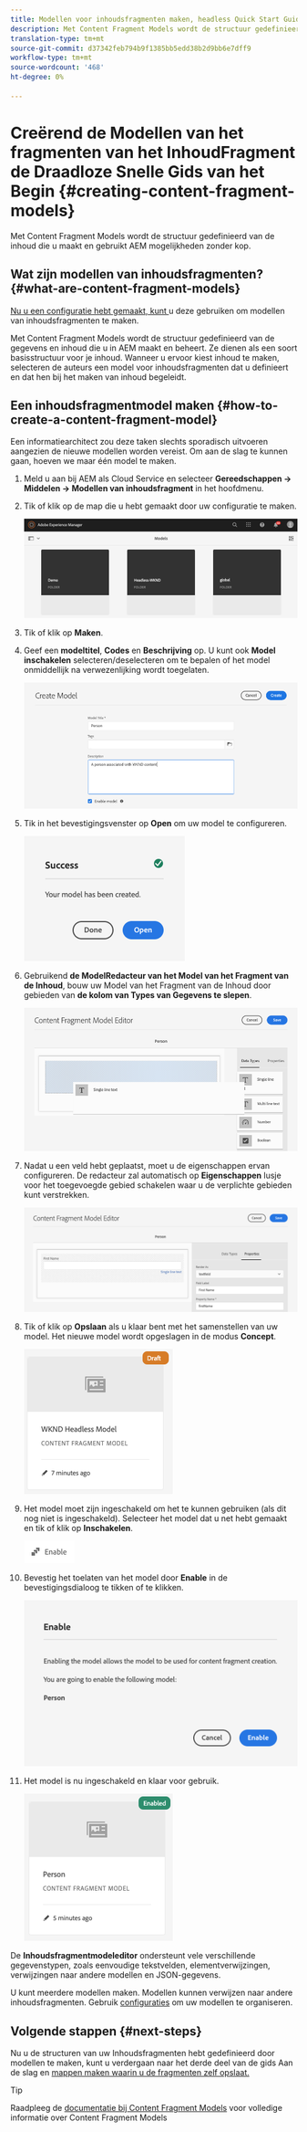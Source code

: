 ```yaml
---
title: Modellen voor inhoudsfragmenten maken, headless Quick Start Guide
description: Met Content Fragment Models wordt de structuur gedefinieerd van de inhoud die u maakt en gebruikt AEM mogelijkheden zonder kop.
translation-type: tm+mt
source-git-commit: d37342feb794b9f1385bb5edd38b2d9bb6e7dff9
workflow-type: tm+mt
source-wordcount: '468'
ht-degree: 0%

---
```



# Creërend de Modellen van het fragmenten van het InhoudFragment de Draadloze Snelle Gids van het Begin {#creating-content-fragment-models}

Met Content Fragment Models wordt de structuur gedefinieerd van de inhoud die u maakt en gebruikt AEM mogelijkheden zonder kop.

## Wat zijn modellen van inhoudsfragmenten? {#what-are-content-fragment-models}

[Nu u een configuratie hebt gemaakt, kunt ](create-configuration.md) u deze gebruiken om modellen van inhoudsfragmenten te maken.

Met Content Fragment Models wordt de structuur gedefinieerd van de gegevens en inhoud die u in AEM maakt en beheert. Ze dienen als een soort basisstructuur voor je inhoud. Wanneer u ervoor kiest inhoud te maken, selecteren de auteurs een model voor inhoudsfragmenten dat u definieert en dat hen bij het maken van inhoud begeleidt.

## Een inhoudsfragmentmodel maken {#how-to-create-a-content-fragment-model}

Een informatiearchitect zou deze taken slechts sporadisch uitvoeren aangezien de nieuwe modellen worden vereist. Om aan de slag te kunnen gaan, hoeven we maar één model te maken.

1. Meld u aan bij AEM als Cloud Service en selecteer **Gereedschappen -> Middelen -> Modellen van inhoudsfragment** in het hoofdmenu.
1. Tik of klik op de map die u hebt gemaakt door uw configuratie te maken.

   ![De map Modellen](../assets/models-folder.png)
1. Tik of klik op **Maken**.
1. Geef een **modeltitel**, **Codes** en **Beschrijving** op. U kunt ook **Model inschakelen** selecteren/deselecteren om te bepalen of het model onmiddellijk na verwezenlijking wordt toegelaten.

   ![Een model maken](../assets/models-create.png)
1. Tik in het bevestigingsvenster op **Open** om uw model te configureren.

   ![Bevestigingsvenster](../assets/models-confirmation.png)
1. Gebruikend **de ModelRedacteur van het Model van het Fragment van de Inhoud**, bouw uw Model van het Fragment van de Inhoud door gebieden van **de kolom van Types van Gegevens te slepen**.

   ![Velden slepen en neerzetten](../assets/models-drag-and-drop.png)

1. Nadat u een veld hebt geplaatst, moet u de eigenschappen ervan configureren. De redacteur zal automatisch op **Eigenschappen** lusje voor het toegevoegde gebied schakelen waar u de verplichte gebieden kunt verstrekken.

   ![Eigenschappen configureren](../assets/models-configure-properties.png)
1. Tik of klik op **Opslaan** als u klaar bent met het samenstellen van uw model. Het nieuwe model wordt opgeslagen in de modus **Concept**.

   ![Model in conceptmodus](../assets/models-draft.png)
1. Het model moet zijn ingeschakeld om het te kunnen gebruiken (als dit nog niet is ingeschakeld). Selecteer het model dat u net hebt gemaakt en tik of klik op **Inschakelen**.

   ![Het model inschakelen](../assets/models-enable.png)
1. Bevestig het toelaten van het model door **Enable** in de bevestigingsdialoog te tikken of te klikken.

   ![Bevestigingsvenster inschakelen](../assets/models-enabling.png)
1. Het model is nu ingeschakeld en klaar voor gebruik.

   ![Model ingeschakeld](../assets/models-enabled.png)

De **Inhoudsfragmentmodeleditor** ondersteunt vele verschillende gegevenstypen, zoals eenvoudige tekstvelden, elementverwijzingen, verwijzingen naar andere modellen en JSON-gegevens.

U kunt meerdere modellen maken. Modellen kunnen verwijzen naar andere inhoudsfragmenten. Gebruik [configuraties](create-configuration.md) om uw modellen te organiseren.

## Volgende stappen {#next-steps}

Nu u de structuren van uw Inhoudsfragmenten hebt gedefinieerd door modellen te maken, kunt u verdergaan naar het derde deel van de gids Aan de slag en [mappen maken waarin u de fragmenten zelf opslaat.](create-assets-folder.md)

>[!TIP]
>
>Raadpleeg de [documentatie bij Content Fragment Models](/help/assets/content-fragments/content-fragments-models.md) voor volledige informatie over Content Fragment Models
